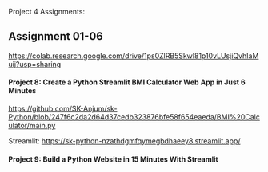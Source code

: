 Project 4 Assignments:
## Assignment 01-06
https://colab.research.google.com/drive/1ps0ZlRB5Skwl81p10vLUsjiQvhIaMuij?usp=sharing

#### Project 8: Create a Python Streamlit BMI Calculator Web App in Just 6 Minutes
https://github.com/SK-Anjum/sk-Python/blob/247f6c2da2d64d37cedb323876bfe58f654eaeda/BMI%20Calculator/main.py

Streamlit: https://sk-python-nzathdgmfqymegbdhaeey8.streamlit.app/

#### Project 9: Build a Python Website in 15 Minutes With Streamlit
